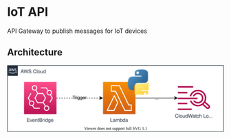 # IoT API

API Gateway to publish messages for IoT devices

## Architecture

![architecture](img/architecture.drawio.svg)
